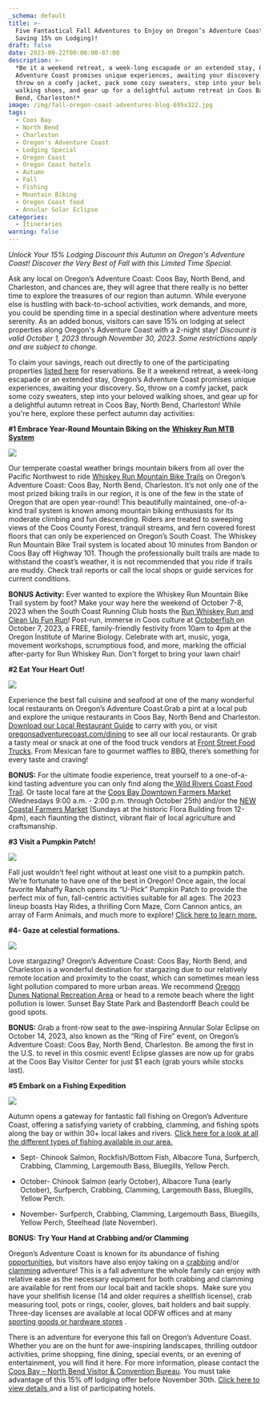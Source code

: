 ```yaml
---
_schema: default
title: >-
  Five Fantastical Fall Adventures to Enjoy on Oregon’s Adventure Coast (While
  Saving 15% on Lodging)!
draft: false
date: 2023-09-22T00:00:00-07:00
description: >-
  *Be it a weekend retreat, a week-long escapade or an extended stay, Oregon’s
  Adventure Coast promises unique experiences, awaiting your discovery. So,
  throw on a comfy jacket, pack some cozy sweaters, step into your beloved
  walking shoes, and gear up for a delightful autumn retreat in Coos Bay, North
  Bend, Charleston!*
image: /img/fall-oregon-coast-adventures-blog-695x322.jpg
tags:
  - Coos Bay
  - North Bend
  - Charleston
  - Oregon's Adventure Coast
  - Lodging Special
  - Oregon Coast
  - Oregon Coast hotels
  - Autumn
  - Fall
  - Fishing
  - Mountain Biking
  - Oregon Coast food
  - Annular Solar Eclipse
categories:
  - Itineraries
warning: false
---
```

*Unlock Your 15% Lodging Discount this Autumn on Oregon's Adventure Coast! Discover the Very Best of Fall with this Limited Time Special.* &nbsp;&nbsp;

Ask any local on Oregon’s Adventure Coast: Coos Bay, North Bend, and Charleston, and chances are, they will agree that there really is no better time to explore the treasures of our region than autumn. While everyone else is hustling with back-to-school activities, work demands, and more, you could be spending time in a special destination where adventure meets serenity. As an added bonus, visitors can save 15% on lodging at select properties along Oregon's Adventure Coast with a 2-night stay! *Discount is valid October 1, 2023 through November 30, 2023. Some restrictions apply and are subject to change.*

To claim your savings, reach out directly to one of the participating properties [<u>listed here</u>](https://www.oregonsadventurecoast.com/fall15/) for reservations. Be it a weekend retreat, a week-long escapade or an extended stay, Oregon’s Adventure Coast promises unique experiences, awaiting your discovery. So, throw on a comfy jacket, pack some cozy sweaters, step into your beloved walking shoes, and gear up for a delightful autumn retreat in Coos Bay, North Bend, Charleston! While you're here, explore these perfect autumn day activities:&nbsp;

**\#1 Embrace Year-Round Mountain Biking on the** [**<u>Whiskey Run MTB System</u>**](https://traveloregon.com/things-to-do/outdoor-recreation/bicycling/whiskey-run-mtb-system/)

**<u><img src="/img/whiskey-run-blog-695x322-jpg-1.jpg" /></u>**

Our temperate coastal weather brings mountain bikers from all over the Pacific Northwest to ride [<u>Whiskey Run Mountain Bike Trails</u>](https://www.trailforks.com/region/whiskey-run-trails-21273/?activitytype=1&amp;z=12.4&amp;lat=43.21305&amp;lon=-124.36649) on Oregon’s Adventure Coast: Coos Bay, North Bend, Charleston. It’s not only one of the most prized biking trails in our region, it is one of the few in the state of Oregon that are open year-round! This beautifully maintained, one-of-a-kind trail system is known among mountain biking enthusiasts for its moderate climbing and fun descending. Riders are treated to sweeping views of the Coos County Forest, tranquil streams, and fern covered forest floors that can only be experienced on Oregon’s South Coast. The Whiskey Run Mountain Bike Trail system is located about 10 minutes from Bandon or Coos Bay off Highway 101. Though the professionally built trails are made to withstand the coast’s weather, it is not recommended that you ride if trails are muddy. Check trail reports or call the local shops or guide services for current conditions.&nbsp;

**BONUS Activity:** Ever wanted to explore the Whiskey Run Mountain Bike Trail system by foot? Make your way here the weekend of October 7-8, 2023 when the South Coast Running Club hosts the [<u>Run Whiskey Run and Clean Up Fun Run</u>](https://www.oregonsadventurecoast.com/event/run-whiskey-run-and-clean-up-fun-run/)! Post-run, immerse in Coos culture at [<u>Octoberfish </u>](https://www.oregonsadventurecoast.com/event/octoberfish/)on October 7, 2023, a FREE, family-friendly festivity from 10am to 4pm at the Oregon Institute of Marine Biology. Celebrate with art, music, yoga, movement workshops, scrumptious food, and more, marking the official after-party for Run Whiskey Run. Don't forget to bring your lawn chair!&nbsp;

**\#2 Eat Your Heart Out!**&nbsp;

**![](/img/front-street-food-trucks-coos-bay-blog-695x322-jpg.jpg)**

Experience the best fall cuisine and seafood at one of the many wonderful local restaurants on Oregon’s Adventure Coast.Grab a pint at a local pub and explore the unique restaurants in Coos Bay, North Bend and Charleston. [<u>Download our Local Restaurant Guide</u>](https://www.oregonsadventurecoast.com/img/restaurants-booklet-web-09-23.pdf) to carry with you, or visit[<u> oregonsadventurecoast.com/dining</u>](https://oregonsadventurecoast.com/dining/) to see all our local restaurants. Or grab a tasty meal or snack at one of the food truck vendors at [<u>Front Street Food Trucks</u>](https://www.facebook.com/frontstreetfoodtrucks/). From Mexican fare to gourmet waffles to BBQ, there’s something for every taste and craving!&nbsp;

**BONUS:** For the ultimate foodie experience, treat yourself to a one-of-a-kind tasting adventure you can only find along the[<u> Wild Rivers Coast Food Trail</u>](https://www.oregonsadventurecoast.com/blog/savor-the-flavors-along-the-wild-rivers-coast-food-trail/). Or taste local fare at the [<u>Coos Bay Downtown Farmers Market</u>](https://www.facebook.com/CoosBayFarmersMarket/) (Wednesdays 9:00 a.m. - 2:00 p.m. through October 25th) and/or the [<u>NEW Coastal Farmers Market</u>](https://www.facebook.com/groups/962985981473005) (Sundays at the historic Flora Building from 12-4pm), each flaunting the distinct, vibrant flair of local agriculture and craftsmanship.&nbsp;

**\#3 Visit a Pumpkin Patch!**&nbsp;

**![](/img/oregons-adventure-coast-pumpkinpatch-blog-695x322-jpg.jpg)**

Fall just wouldn’t feel right without at least one visit to a pumpkin patch. We’re fortunate to have one of the best in Oregon! Once again, the local favorite Mahaffy Ranch opens its “U-Pick” Pumpkin Patch to provide the perfect mix of fun, fall-centric activities suitable for all ages. The 2023 lineup boasts Hay Rides, a thrilling Corn Maze, Corn Cannon antics, an array of Farm Animals, and much more to explore! [<u>Click here to learn more.</u>](http://mahaffyranch.com/)&nbsp;

**\#4- Gaze at celestial formations.**&nbsp;

**![](/img/milky-way-oregon-coast-blog-695x322.jpg.jpg)**

Love stargazing? Oregon’s Adventure Coast: Coos Bay, North Bend, and Charleston is a wonderful destination for stargazing due to our relatively remote location and proximity to the coast, which can sometimes mean less light pollution compared to more urban areas. We recommend [<u>Oregon Dunes National Recreation Area</u>](https://www.oregonsadventurecoast.com/tripideas/oregon-dunes-national-recreation-area/) or head to a remote beach where the light pollution is lower. Sunset Bay State Park and Bastendorff Beach could be good spots.&nbsp;

**BONUS:** Grab a front-row seat to the awe-inspiring Annular Solar Eclipse on October 14, 2023, also known as the “Ring of Fire” event, on Oregon’s Adventure Coast: Coos Bay, North Bend, Charleston. Be among the first in the U.S. to revel in this cosmic event! Eclipse glasses are now up for grabs at the Coos Bay Visitor Center for just $1 each (grab yours while stocks last).

**\#5 Embark on a Fishing Expedition**

**![](/img/oregon-coast-fishing-trip-ideas-blog-695x322-jpg-6.jpg)**

Autumn opens a gateway for fantastic fall fishing on Oregon’s Adventure Coast, offering a satisfying variety of crabbing, clamming, and fishing spots along the bay or within 30+ local lakes and rivers. [<u>Click here for a look at all the different types of fishing available in our area.</u>](https://www.oregonsadventurecoast.com/fishing-by-style)

* Sept- Chinook Salmon, Rockfish/Bottom Fish, Albacore Tuna, Surfperch, Crabbing, Clamming, Largemouth Bass, Bluegills, Yellow Perch.&nbsp;

* October- Chinook Salmon (early October), Albacore Tuna (early October), Surfperch, Crabbing, Clamming, Largemouth Bass, Bluegills, Yellow Perch.

* November- Surfperch, Crabbing, Clamming, Largemouth Bass, Bluegills, Yellow Perch, Steelhead (late November).&nbsp;

**BONUS:** **Try Your Hand at Crabbing and/or Clamming**

Oregon’s Adventure Coast is known for its abundance of fishing[<u> opportunities</u>](https://www.oregonsadventurecoast.com/fishing/), but visitors have also enjoy taking on a [<u>crabbing</u>](https://www.oregonsadventurecoast.com/crabbing-clamming/) and/or [<u>clamming</u>](https://www.oregonsadventurecoast.com/clamming/) adventure! This is a fall adventure the whole family can enjoy with relative ease as the necessary equipment for both crabbing and clamming are available for rent from our local bait and tackle shops.&nbsp; Make sure you have your shellfish license (14 and older requires a shellfish license), crab measuring tool, pots or rings, cooler, gloves, bait holders and bait supply. Three-day licenses are available at local ODFW offices and at many [<u>sporting goods or hardware stores</u>](https://www.oregonsadventurecoast.com/equipment-rent-and-buy/) .

There is an adventure for everyone this fall on Oregon’s Adventure Coast. Whether you are on the hunt for awe-inspiring landscapes, thrilling outdoor activities, prime shopping, fine dining, special events, or an evening of entertainment, you will find it here. For more information, please contact the [<u>Coos Bay – North Bend Visitor &amp; Convention Bureau</u>](https://www.oregonsadventurecoast.com/). You must take advantage of this 15% off lodging offer before November 30th. [<u>Click here to view details </u>](https://www.oregonsadventurecoast.com/fall15/)and a list of participating hotels.&nbsp;